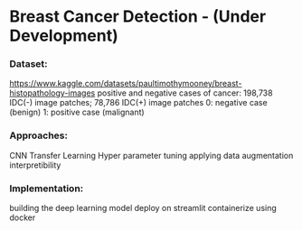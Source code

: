 # Breast Cancer Detection - (Under Development)

### Dataset:

https://www.kaggle.com/datasets/paultimothymooney/breast-histopathology-images
positive and negative cases of cancer: 198,738 IDC(-) image patches; 78,786 IDC(+) image patches
0: negative case (benign)
1: positive case (malignant)

### Approaches:

CNN
Transfer Learning
Hyper parameter tuning
applying data augmentation
interpretibility

### Implementation:

building the deep learning model
deploy on streamlit
containerize using docker
